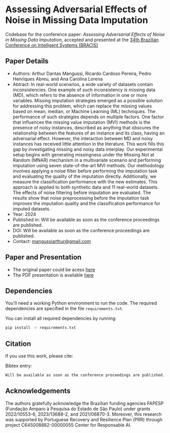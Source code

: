 # Assessing Adversarial Effects of Noise in Missing Data Imputation

Codebase for the conference paper: *Assessing Adversarial Effects of Noise in Missing Data Imputation*, accepted and presented at the [34th Brazilian Conference on Intelligent Systems (BRACIS)](https://bracis.sbc.org.br/2024/34th-brazilian-conference-on-intelligent-systems-bracis/)

## Paper Details
- Authors: Arthur Dantas Mangussi, Ricardo Cardoso Pereira, Pedro Henriques Abreu, and Ana Carolina Lorena
- Abtract: In real-world scenarios, a wide variety of datasets contain inconsistencies. 
One example of such inconsistency is missing data (MD),
which refers to the absence of information in one or more variables. Missing
imputation strategies emerged as a possible solution for addressing
this problem, which can replace the missing values based on mean, median,
or Machine Learning (ML) techniques. The performance of such
strategies depends on multiple factors. One factor that influences the
missing value imputation (MVI) methods is the presence of noisy instances,
described as anything that obscures the relationship between
the features of an instance and its class, having an adversarial effect.
However, the interaction between MD and noisy instances has received
little attention in the literature. This work fills this gap by investigating
missing and noisy data interplay. Our experimental setup begins
with generating missingness under the Missing Not at Random (MNAR)
mechanism in a multivariate scenario and performing imputation using
seven state-of-the-art MVI methods. Our methodology involves applying
a noise filter before performing the imputation task and evaluating the
quality of the imputation directly. Additionally, we measure the classification
performance with the new estimates. This approach is applied
to both synthetic data and 11 real-world datasets. The effects of noise
filtering before imputation are evaluated. The results show that noise
preprocessing before the imputation task improves the imputation quality
and the classification performance for imputed datasets.
- Year: 2024
- Published in: Will be available as soon as the conference proceedings are published.
- DOI: Will be available as soon as the conference proceedings are published.
- Contact: mangussiarthur@gmail.com

## Paper and Presentation
- The original paper could be acess [here](./presentatios/BRACIS2024.pdf)
- The PDF presentation is available [here](./presentatios/Apresentação_BRACIS2024.pdf)

## Dependencies
You'll need a working Python environment to run the code. The required dependencies are specified in the file `requirements.txt`.

You can install all required dependencies by running:
```bash
pip install -r requirements.txt
```

## Citation
If you use this work, please cite:

Bibtex entry:
```bash
Will be available as soon as the conference proceedings are published.
```
## Acknowledgements
The authors gratefully acknowledge the Brazilian funding agencies FAPESP (Fundação Amparo à Pesquisa do Estado de São Paulo) under grants 2022/10553-6, 2023/13688-2, and 2021/06870-3. Moreover, this research was supported by Portuguese Recovery and Resilience Plan (PRR) through project C645008882-00000055 Center for Responsable AI.
